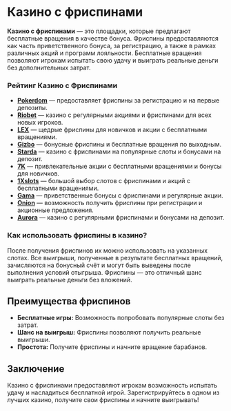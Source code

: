 # Казино с фриспинами

**Казино с фриспинами** — это площадки, которые предлагают бесплатные вращения в качестве бонуса. Фриспины предоставляются как часть приветственного бонуса, за регистрацию, а также в рамках различных акций и программ лояльности. Бесплатные вращения позволяют игрокам испытать свою удачу и выиграть реальные деньги без дополнительных затрат.

### Рейтинг Казино с Фриспинами

- **[Pokerdom](https://brandplay.link/4k77v2yx)** — предоставляет фриспины за регистрацию и на первые депозиты.
- **[Riobet](https://brandplay.link/7xBLTPyj)** — казино с регулярными акциями и фриспинами для всех новых игроков.
- **[LEX](https://brandplay.link/zW4hdDFV)** — щедрые фриспины для новичков и акции с бесплатными вращениями.
- **[Gizbo](https://brandplay.link/bprXw4YV)** — бонусные фриспины и бесплатные вращения по выходным.
- **[Starda](https://brandplay.link/fB7xwRFL)** — казино с фриспинами на популярные слоты и бонусами на депозит.
- **[7K](https://brandplay.link/BvQyFShp)** — привлекательные акции с бесплатными вращениями и бонусы для новичков.
- **[1Xslots](https://brandplay.link/hSB1khtr)** — большой выбор слотов с фриспинами и акций с бесплатными вращениями.
- **[Gama](https://brandplay.link/j6NMKsDz)** — приветственные бонусы с фриспинами и регулярные акции.
- **[Onion](https://brandplay.link/zBGRVpQ9)** — возможность получить фриспины при регистрации и акционные предложения.
- **[Aurora](https://10trafic-stat2.com/click/668546556bcc6313411604bd/6766/13032/subaccount)** — казино с регулярными фриспинами и бонусами на депозит.

### Как использовать фриспины в казино?

После получения фриспинов их можно использовать на указанных слотах. Все выигрыши, полученные в результате бесплатных вращений, зачисляются на бонусный счёт и могут быть выведены после выполнения условий отыгрыша. Фриспины — это отличный шанс выиграть реальные деньги без вложений.

## Преимущества фриспинов

- **Бесплатные игры:** Возможность попробовать популярные слоты без затрат.
- **Шанс на выигрыш:** Фриспины позволяют получить реальные выигрыши.
- **Простота:** Получите фриспины и начните вращение барабанов.

## Заключение

Казино с фриспинами предоставляют игрокам возможность испытать удачу и насладиться бесплатной игрой. Зарегистрируйтесь в одном из лучших казино, получите свои фриспины и начните выигрывать!
